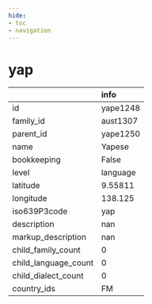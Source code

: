 ```yaml
---
hide:
- toc
- navigation
---
```

# yap
|                      | info     |
|:---------------------|:---------|
| id                   | yape1248 |
| family_id            | aust1307 |
| parent_id            | yape1250 |
| name                 | Yapese   |
| bookkeeping          | False    |
| level                | language |
| latitude             | 9.55811  |
| longitude            | 138.125  |
| iso639P3code         | yap      |
| description          | nan      |
| markup_description   | nan      |
| child_family_count   | 0        |
| child_language_count | 0        |
| child_dialect_count  | 0        |
| country_ids          | FM       |